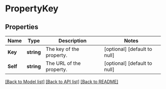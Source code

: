 # PropertyKey

## Properties
Name | Type | Description | Notes
------------ | ------------- | ------------- | -------------
**Key** | **string** | The key of the property. | [optional] [default to null]
**Self** | **string** | The URL of the property. | [optional] [default to null]

[[Back to Model list]](../README.md#documentation-for-models) [[Back to API list]](../README.md#documentation-for-api-endpoints) [[Back to README]](../README.md)

